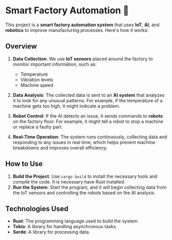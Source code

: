 # Smart Factory Automation 🤖

This project is a **smart factory automation system** that uses **IoT**, **AI**, and **robotics** to improve manufacturing processes. Here's how it works:

## Overview

1. **Data Collection**: We use **IoT sensors** placed around the factory to monitor important information, such as:
   - Temperature
   - Vibration levels
   - Machine speed

2. **Data Analysis**: The collected data is sent to an **AI system** that analyzes it to look for any unusual patterns. For example, if the temperature of a machine gets too high, it might indicate a problem.

3. **Robot Control**: If the AI detects an issue, it sends commands to **robots** on the factory floor. For example, it might tell a robot to stop a machine or replace a faulty part.

4. **Real-Time Operation**: The system runs continuously, collecting data and responding to any issues in real time, which helps prevent machine breakdowns and improves overall efficiency.

## How to Use

1. **Build the Project**: Use `cargo build` to install the necessary tools and compile the code. It is necessary have Rust installed.
2. **Run the System**: Start the program, and it will begin collecting data from the IoT sensors and controlling the robots based on the AI analysis.

## Technologies Used

- **Rust**: The programming language used to build the system.
- **Tokio**: A library for handling asynchronous tasks.
- **Serde**: A library for processing data.

